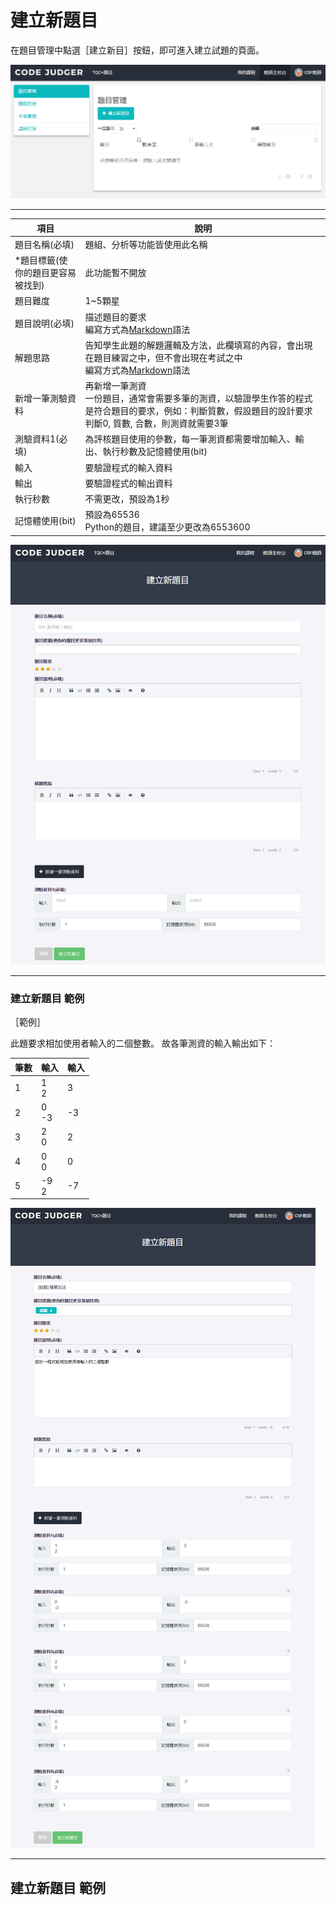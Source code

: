 # 建立新題目 #

在題目管理中點選［建立新目］按鈕，即可進入建立試題的頁面。

![](/assets/cjmd02教師主控台-01-題目管理-00.png)

---

|項目                           |說明               |
|-------------------------------|-------------------|
|題目名稱(必填)|題組、分析等功能皆使用此名稱|
|*題目標籤(使你的題目更容易被找到)|此功能暫不開放|
|題目難度|1~5顆星|
|題目說明(必填)|描述題目的要求<br>編寫方式為[Markdown](http://markdown.tw/)語法|
|解題思路|告知學生此題的解題邏輯及方法，此欄填寫的內容，會出現在題目練習之中，但不會出現在考試之中<br>編寫方式為[Markdown](http://markdown.tw/)語法|
|新增一筆測驗資料|再新增一筆測資<br>一份題目，通常會需要多筆的測資，以驗證學生作答的程式是符合題目的要求，例如：判斷質數，假設題目的設計要求判斷0, 質數, 合數，則測資就需要3筆|
|測驗資料1(必填)|為評核題目使用的參數，每一筆測資都需要增加輸入、輸出、執行秒數及記憶體使用(bit)|
|輸入|要驗證程式的輸入資料|
|輸出|要驗證程式的輸出資料|
|執行秒數|不需更改，預設為1秒|
|記憶體使用(bit)|預設為65536<br>Python的題目，建議至少更改為6553600|

![](/assets/cjmd02教師主控台-01-題目管理-01建立新題目-01.png)

---

### 建立新題目 範例 ###

［範例］

此題要求相加使用者輸入的二個整數。
故各筆測資的輸入輸出如下：

|筆數  |輸入    |輸入 |
| ----- | -------- | ----- |
|1  |1<br>2    |3    |
|2  |0<br>-3   |-3   |
|3  |2<br>0    |2    |
|4  |0<br>0    |0    |
|5  |-9<br>2   |-7   |


![](/assets/cjmd02教師主控台-01-題目管理-01建立新題目-02.png)

---

## 建立新題目 範例 ##

